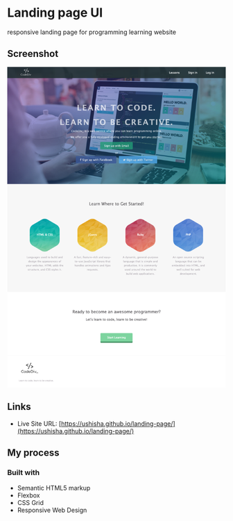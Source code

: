 # Landing page UI

responsive landing page for programming learning website

## Screenshot

![screenshot](./image/screenshot.png)

## Links

- Live Site URL: [https://ushisha.github.io/landing-page/](https://ushisha.github.io/landing-page/)

## My process

### Built with

- Semantic HTML5 markup
- Flexbox
- CSS Grid
- Responsive Web Design
